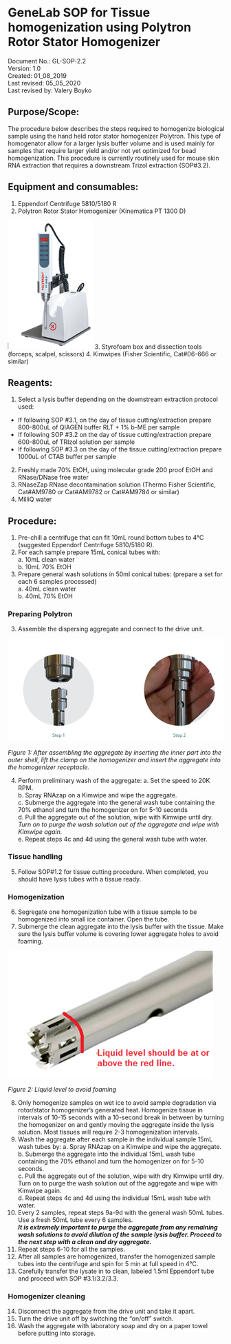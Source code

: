 # GeneLab SOP for Tissue homogenization using Polytron Rotor Stator Homogenizer #
Document No.:	GL-SOP-2.2  
Version:	1.0  
Created:	01_08_2019  
Last revised: 	05_05_2020  
Last revised by:	Valery Boyko  

## Purpose/Scope: ##
The procedure below describes the steps required to homogenize biological sample using the hand held rotor stator homogenizer Polytron. This type of homogenator allow for a larger lysis buffer volume and is used mainly for samples that require larger yield and/or not yet optimized for bead homogenization. This procedure is currently routinely used for mouse skin RNA extraction that requires a downstream Trizol extraction (SOP#3.2). 

## Equipment and consumables: ##
1.	Eppendorf Centrifuge 5810/5180 R
2.	Polytron Rotor Stator Homogenizer (Kinematica PT 1300 D) 
 <img src="polytron_pic1.png">
3.	Styrofoam box and dissection tools (forceps, scalpel, scissors) 
4.	Kimwipes (Fisher Scientific, Cat#06-666 or similar) 

## Reagents: ##
1.	Select a lysis buffer depending on the downstream extraction protocol used:
* If following SOP #3.1, on the day of tissue cutting/extraction prepare 800-800uL of QIAGEN buffer RLT + 1% b-ME per sample
* If following SOP #3.2 on the day of tissue cutting/extraction prepare 600-800uL of TRIzol solution per sample
* If following SOP #3.3 on the day of the tissue cutting/extraction prepare 1000uL of CTAB buffer per sample
2.	Freshly made 70% EtOH, using molecular grade 200 proof EtOH and RNase/DNase free water 
3.	RNaseZap RNase decontamination solution (Thermo Fisher Scientific, Cat#AM9780 or Cat#AM9782 or Cat#AM9784 or similar) 
4.	MilliQ water 

## Procedure: ##
1.	Pre-chill a centrifuge that can fit 10mL round bottom tubes to 4°C (suggested Eppendorf Centrifuge 5810/5180 R). 
1.	For each sample prepare 15mL conical tubes with:   
  a.	10mL clean water  
  b.	10mL 70% EtOH  
2.	Prepare general wash solutions in 50ml conical tubes: (prepare a set for each 6 samples processed)  
  a.	40mL clean water  
  b.	40mL 70% EtOH  

### Preparing Polytron ###
3.	Assemble the dispersing aggregate and connect to the drive unit. 

<img src="polytron_pic2.png">

*Figure 1: After assembling the aggregate by inserting the inner part into the outer shell, lift the clamp on the homogenizer and insert the aggregate into the homogenizer receptacle.*

4.	Perform preliminary wash of the aggregate: 
  a.	Set the speed to 20K RPM.  
  b.	Spray RNAzap on a Kimwipe and wipe the aggregate.  
  c.	Submerge the aggregate into the general wash tube containing the 70% ethanol and turn the homogenizer on for 5-10 seconds  
  d.	Pull the aggregate out of the solution, wipe with Kimwipe until dry. *Turn on to purge the wash solution out of the aggregate and wipe with Kimwipe again.*   
  e.	Repeat steps 4c and 4d using the general wash tube with water.   

### Tissue handling ###
5.	Follow SOP#1.2 for tissue cutting procedure. When completed, you should have lysis tubes with a tissue ready.

### Homogenization ###
6.	Segregate one homogenization tube with a tissue sample to be homogenized into small ice container. Open the tube.
7.	Submerge the clean aggregate into the lysis buffer with the tissue. Make sure the lysis buffer volume is covering lower aggregate holes to avoid foaming.

<img src="polytron_pic3.png">  

*Figure 2: Liquid level to avoid foaming*

8.	Only homogenize samples on wet ice to avoid sample degradation via rotor/stator homogenizer’s generated heat.  Homogenize tissue in intervals of 10-15 seconds with a 10-second break in between by turning the homogenizer on and gently moving the aggregate inside the lysis solution. Most tissues will require 2-3 homogenization intervals. 
9.	Wash the aggregate after each sample in the individual sample 15mL wash tubes by: 
  a.	Spray RNAzap on a Kimwipe and wipe the aggregate.  
  b.	Submerge the aggregate into the individual 15mL wash tube containing the 70% ethanol and turn the homogenizer on for 5-10 seconds.  
  c.	Pull the aggregate out of the solution, wipe with dry Kimwipe until dry. Turn on to purge the wash solution out of the aggregate and wipe with Kimwipe again.  
  d.	Repeat steps 4c and 4d using the individual 15mL wash tube with water.  
10.	Every 2 samples, repeat steps 9a-9d with the general wash 50mL tubes. Use a fresh 50mL tube every 6 samples.  
**_It is extremely important to purge the aggregate from any remaining wash solutions to avoid dilution of the sample lysis buffer. Proceed to the next step with a clean and dry aggregate._**  
11.	Repeat steps 6-10 for all the samples. 
12.	After all samples are homogenized, transfer the homogenized sample tubes into the centrifuge and spin for 5 min at full speed in 4°C. 
13.	Carefully transfer the lysate in to clean, labeled 1.5ml Eppendorf tube and proceed with SOP #3.1/3.2/3.3.

### Homogenizer cleaning ###
14.	Disconnect the aggregate from the drive unit and take it apart. 
15.	Turn the drive unit off by switching the “on/off” switch. 
16.	Wash the aggregate with laboratory soap and dry on a paper towel before putting into storage.  


